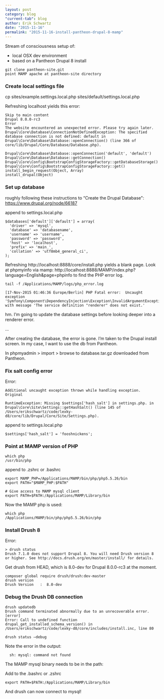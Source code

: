 ```yaml
---
layout: post
category: blog
"current-tab": blog
author: Erik Schwartz
date: "2015-11-16"
permalink: "2015-11-16-install-pantheon-drupal-8-mamp"
---
```


Stream of consciousness setup of:

* local OSX dev environment
* based on a Pantheon Drupal 8 install

```
git clone pantheon-site.git
point MAMP apache at pantheon-site directory
```

### Create local settings file

cp sites/example.settings.local.php sites/default/settings.local.php

Refreshing localhost yields this error:

```
Skip to main content
Drupal 8.0.0-rc3
Error
The website encountered an unexpected error. Please try again later.
Drupal\Core\Database\ConnectionNotDefinedException: The specified database connection is not defined: default in Drupal\Core\Database\Database::openConnection() (line 366 of core/lib/Drupal/Core/Database/Database.php).

Drupal\Core\Database\Database::openConnection('default', 'default')
Drupal\Core\Database\Database::getConnection()
Drupal\Core\Config\BootstrapConfigStorageFactory::getDatabaseStorage()
Drupal\Core\Config\BootstrapConfigStorageFactory::get()
install_begin_request(Object, Array)
install_drupal(Object)
```

### Set up database

roughly following these instructions to “Create the Drupal Database": https://www.drupal.org/node/66187

append to settings.local.php

```
$databases['default']['default'] = array(
  'driver' => 'mysql',
  'database' => 'databasename',
  'username' => 'username',
  'password' => 'password',
  'host' => 'localhost',
  'prefix' => 'main_',
  'collation' => 'utf8mb4_general_ci',
);
```

Refreshing http://localhost:8888/core/install.php yields a blank page. Look at phpmyinfo via mamp: http://localhost:8888/MAMP/index.php?language=English&page=phpinfo to find the PHP error log.

```
tail -f /Applications/MAMP/logs/php_error.log

[17-Nov-2015 01:46:36 Europe/Berlin] PHP Fatal error:  Uncaught exception 'Symfony\Component\DependencyInjection\Exception\InvalidArgumentException' with message 'The service definition "renderer" does not exist.'
```

hm. I’m going to update the database settings before looking deeper into a renderer error.

...

After creating the database, the error is gone. I’m taken to the Drupal install screen. In my case, I want to use the db from Pantheon.

In phpmyadmin > import > browse to database.tar.gz downloaded from Pantheon.

### Fix salt config error

Error:
```
Additional uncaught exception thrown while handling exception.
Original

RuntimeException: Missing $settings['hash_salt'] in settings.php. in Drupal\Core\Site\Settings::getHashSalt() (line 145 of /Users/erikschwartz/code/lexky-d8/core/lib/Drupal/Core/Site/Settings.php).
```

append to settings.local.php

```
$settings['hash_salt'] = 'fooshnickens';
```

### Point at MAMP version of PHP

```
which php
/usr/bin/php
```

append to .zshrc or .bashrc

```
export MAMP_PHP=/Applications/MAMP/bin/php/php5.5.26/bin
export PATH="$MAMP_PHP:$PATH"

# Give access to MAMP mysql client
export PATH=$PATH:/Applications/MAMP/Library/bin
```

Now the MAMP php is used:

```
which php
/Applications/MAMP/bin/php/php5.5.26/bin/php
```

### Install Drush 8

Error:

```
> drush status
Drush 7.1.0 does not support Drupal 8. You will need Drush version 8 or higher. See http://docs.drush.org/en/master/install/ for details.
```

Get drush from HEAD, which is 8.0-dev for Drupal 8.0.0-rc3 at the moment.

```
composer global require drush/drush:dev-master
drush version
Drush Version   :  8.0-dev
```

### Debug the Drush DB connection

```
drush updatedb
Drush command terminated abnormally due to an unrecoverable error.                                                                                                                                                                                                                                                                                            [error]
Error: Call to undefined function drupal_get_installed_schema_version() in /Users/erikschwartz/code/lexky-d8/core/includes/install.inc, line 80
```

```
drush status —debug
```

Note the error in the output:
```
  sh: mysql: command not found
```

The MAMP mysql binary needs to be in the path:

Add to the .bashrc or .zshrc

```
export PATH=$PATH:/Applications/MAMP/Library/bin
```

And drush can now connect to mysql!
